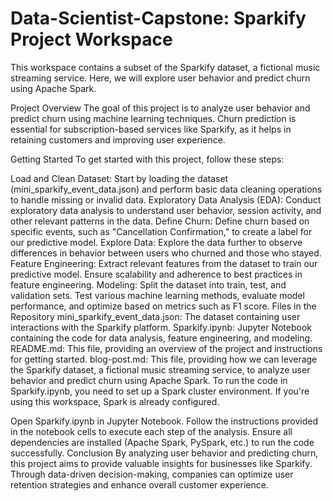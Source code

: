 # Data-Scientist-Capstone: Sparkify Project Workspace
This workspace contains a subset of the Sparkify dataset, a fictional music streaming service. Here, we will explore user behavior and predict churn using Apache Spark.

Project Overview
The goal of this project is to analyze user behavior and predict churn using machine learning techniques. Churn prediction is essential for subscription-based services like Sparkify, as it helps in retaining customers and improving user experience.

Getting Started
To get started with this project, follow these steps:

Load and Clean Dataset: Start by loading the dataset (mini_sparkify_event_data.json) and perform basic data cleaning operations to handle missing or invalid data.
Exploratory Data Analysis (EDA): Conduct exploratory data analysis to understand user behavior, session activity, and other relevant patterns in the data.
Define Churn: Define churn based on specific events, such as "Cancellation Confirmation," to create a label for our predictive model.
Explore Data: Explore the data further to observe differences in behavior between users who churned and those who stayed.
Feature Engineering: Extract relevant features from the dataset to train our predictive model. Ensure scalability and adherence to best practices in feature engineering.
Modeling: Split the dataset into train, test, and validation sets. Test various machine learning methods, evaluate model performance, and optimize based on metrics such as F1 score.
Files in the Repository
mini_sparkify_event_data.json: The dataset containing user interactions with the Sparkify platform.
Sparkify.ipynb: Jupyter Notebook containing the code for data analysis, feature engineering, and modeling.
README.md: This file, providing an overview of the project and instructions for getting started.
blog-post.md: This file, providing how we can leverage the Sparkify dataset, a fictional music streaming service, to analyze user behavior and predict churn using Apache Spark.
To run the code in Sparkify.ipynb, you need to set up a Spark cluster environment. If you're using this workspace, Spark is already configured.

Open Sparkify.ipynb in Jupyter Notebook.
Follow the instructions provided in the notebook cells to execute each step of the analysis.
Ensure all dependencies are installed (Apache Spark, PySpark, etc.) to run the code successfully.
Conclusion
By analyzing user behavior and predicting churn, this project aims to provide valuable insights for businesses like Sparkify. Through data-driven decision-making, companies can optimize user retention strategies and enhance overall customer experience.
